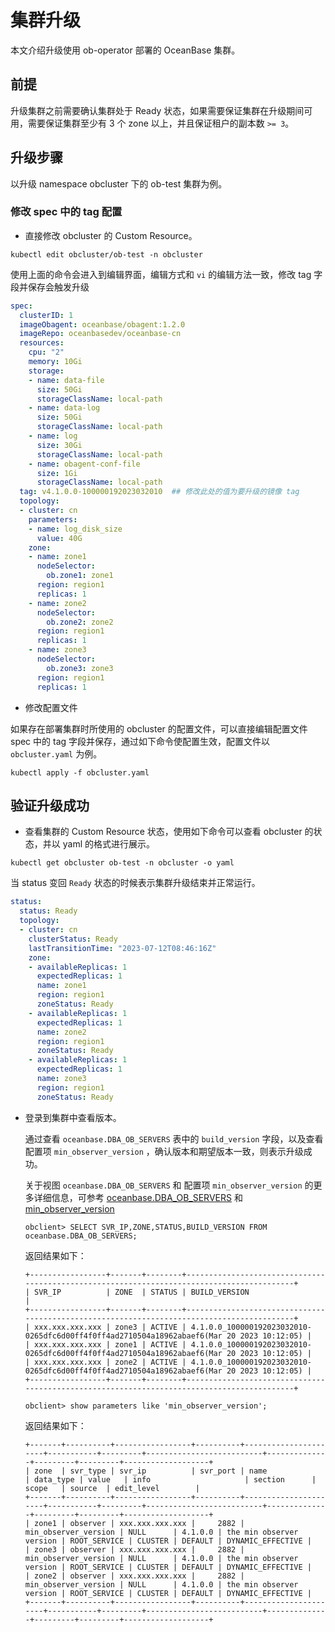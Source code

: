 # 集群升级

本文介绍升级使用 ob-operator 部署的 OceanBase 集群。

## 前提

升级集群之前需要确认集群处于 Ready 状态，如果需要保证集群在升级期间可用，需要保证集群至少有 3 个 zone 以上，并且保证租户的副本数 `>= 3`。

## 升级步骤

以升级 namespace obcluster 下的 ob-test 集群为例。

### 修改 spec 中的 tag 配置

* 直接修改 obcluster 的 Custom Resource。

```shell
kubectl edit obcluster/ob-test -n obcluster
```

使用上面的命令会进入到编辑界面，编辑方式和 `vi` 的编辑方法一致，修改 tag 字段并保存会触发升级

```yaml
spec:
  clusterID: 1
  imageObagent: oceanbase/obagent:1.2.0
  imageRepo: oceanbasedev/oceanbase-cn
  resources:
    cpu: "2"
    memory: 10Gi
    storage:
    - name: data-file
      size: 50Gi
      storageClassName: local-path
    - name: data-log
      size: 50Gi
      storageClassName: local-path
    - name: log
      size: 30Gi
      storageClassName: local-path
    - name: obagent-conf-file
      size: 1Gi
      storageClassName: local-path
  tag: v4.1.0.0-100000192023032010  ## 修改此处的值为要升级的镜像 tag
  topology:
  - cluster: cn
    parameters:
    - name: log_disk_size
      value: 40G
    zone:
    - name: zone1
      nodeSelector:
        ob.zone1: zone1
      region: region1
      replicas: 1
    - name: zone2
      nodeSelector:
        ob.zone2: zone2
      region: region1
      replicas: 1
    - name: zone3
      nodeSelector:
        ob.zone3: zone3
      region: region1
      replicas: 1
```

* 修改配置文件

如果存在部署集群时所使用的 obcluster 的配置文件，可以直接编辑配置文件 spec 中的 tag 字段并保存，通过如下命令使配置生效，配置文件以 `obcluster.yaml` 为例。

```shell
kubectl apply -f obcluster.yaml
```

## 验证升级成功

* 查看集群的 Custom Resource 状态，使用如下命令可以查看 obcluster 的状态，并以 yaml 的格式进行展示。

```shell
kubectl get obcluster ob-test -n obcluster -o yaml
```

当 status 变回 `Ready` 状态的时候表示集群升级结束并正常运行。

```yaml
status:
  status: Ready
  topology:
  - cluster: cn
    clusterStatus: Ready
    lastTransitionTime: "2023-07-12T08:46:16Z"
    zone:
    - availableReplicas: 1
      expectedReplicas: 1
      name: zone1
      region: region1
      zoneStatus: Ready
    - availableReplicas: 1
      expectedReplicas: 1
      name: zone2
      region: region1
      zoneStatus: Ready
    - availableReplicas: 1
      expectedReplicas: 1
      name: zone3
      region: region1
      zoneStatus: Ready
```

* 登录到集群中查看版本。
  
  通过查看 `oceanbase.DBA_OB_SERVERS` 表中的 `build_version` 字段，以及查看配置项 `min_observer_version` ，确认版本和期望版本一致，则表示升级成功。

  关于视图 `oceanbase.DBA_OB_SERVERS` 和 配置项 `min_observer_version` 的更多详细信息，可参考 [oceanbase.DBA_OB_SERVERS](../../../../700.system-views/400.system-view-of-mysql-mode/200.dictionary-view-of-mysql-mode/5000.oceanbase-dba_ob_servers-of-mysql-mode.md) 和 [min_observer_version](../../../../800.configuration-items-and-system-variables/100.system-configuration-items/300.cluster-level-configuration-items/14800.min_observer_version.md)

    ```shell
    obclient> SELECT SVR_IP,ZONE,STATUS,BUILD_VERSION FROM  oceanbase.DBA_OB_SERVERS;
    ```

    返回结果如下：

    ```shell
    +-----------------+-------+--------+-------------------------------------------------------------------------------------------+
    | SVR_IP          | ZONE  | STATUS | BUILD_VERSION                                                                             |
    +-----------------+-------+--------+-------------------------------------------------------------------------------------------+
    | xxx.xxx.xxx.xxx | zone3 | ACTIVE | 4.1.0.0_100000192023032010-0265dfc6d00ff4f0ff4ad2710504a18962abaef6(Mar 20 2023 10:12:05) |
    | xxx.xxx.xxx.xxx | zone1 | ACTIVE | 4.1.0.0_100000192023032010-0265dfc6d00ff4f0ff4ad2710504a18962abaef6(Mar 20 2023 10:12:05) |
    | xxx.xxx.xxx.xxx | zone2 | ACTIVE | 4.1.0.0_100000192023032010-0265dfc6d00ff4f0ff4ad2710504a18962abaef6(Mar 20 2023 10:12:05) |
    +-----------------+-------+--------+-------------------------------------------------------------------------------------------+
    ```

    ```shell
    obclient> show parameters like 'min_observer_version';
    ```

    返回结果如下：

    ```shell
    +-------+----------+-----------------+----------+----------------------+-----------+---------+--------------------------+--------------+---------+---------+-------------------+
    | zone  | svr_type | svr_ip          | svr_port | name                 | data_type | value   | info                     | section      | scope   | source  | edit_level        |
    +-------+----------+-----------------+----------+----------------------+-----------+---------+--------------------------+--------------+---------+---------+-------------------+
    | zone1 | observer | xxx.xxx.xxx.xxx |     2882 | min_observer_version | NULL      | 4.1.0.0 | the min observer version | ROOT_SERVICE | CLUSTER | DEFAULT | DYNAMIC_EFFECTIVE |
    | zone3 | observer | xxx.xxx.xxx.xxx |     2882 | min_observer_version | NULL      | 4.1.0.0 | the min observer version | ROOT_SERVICE | CLUSTER | DEFAULT | DYNAMIC_EFFECTIVE |
    | zone2 | observer | xxx.xxx.xxx.xxx |     2882 | min_observer_version | NULL      | 4.1.0.0 | the min observer version | ROOT_SERVICE | CLUSTER | DEFAULT | DYNAMIC_EFFECTIVE |
    +-------+----------+-----------------+----------+----------------------+-----------+---------+--------------------------+--------------+---------+---------+-------------------+
    ```
